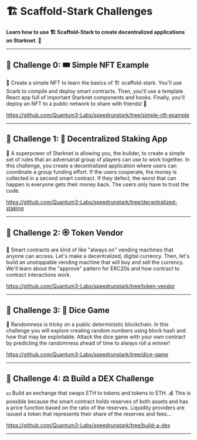 # 🏗 Scaffold-Stark Challenges

**Learn how to use 🏗 Scaffold-Stark to create decentralized applications on Starknet. 🚀**

---

## 🚩 Challenge 0: 🎟 Simple NFT Example

🎫 Create a simple NFT to learn the basics of 🏗 scaffold-stark. You'll use Scarb to compile and deploy smart contracts. Then, you'll use a template React app full of important Starknet components and hooks. Finally, you'll deploy an NFT to a public network to share with friends! 🚀

https://github.com/Quantum3-Labs/speedrunstark/tree/simple-nft-example

---

## 🚩 Challenge 1: 🔏 Decentralized Staking App

🦸 A superpower of Starknet is allowing you, the builder, to create a simple set of rules that an adversarial group of players can use to work together. In this challenge, you create a decentralized application where users can coordinate a group funding effort. If the users cooperate, the money is collected in a second smart contract. If they defect, the worst that can happen is everyone gets their money back. The users only have to trust the code.

https://github.com/Quantum3-Labs/speedrunstark/tree/decentralized-staking

---

## 🚩 Challenge 2: 🏵 Token Vendor

🤖 Smart contracts are kind of like "always on" vending machines that anyone can access. Let's make a decentralized, digital currency. Then, let's build an unstoppable vending machine that will buy and sell the currency. We'll learn about the "approve" pattern for ERC20s and how contract to contract interactions work.

https://github.com/Quantum3-Labs/speedrunstark/tree/token-vendor

---

## 🚩 Challenge 3: 🎲 Dice Game

🎰 Randomness is tricky on a public deterministic blockchain. In this challenge you will explore creating random numbers using block hash and how that may be exploitable. Attack the dice game with your own contract by predicting the randomness ahead of time to always roll a winner!

https://github.com/Quantum3-Labs/speedrunstark/tree/dice-game

---

## 🚩 Challenge 4: ⚖️ Build a DEX Challenge

💵 Build an exchange that swaps ETH to tokens and tokens to ETH. 💰 This is possible because the smart contract holds reserves of both assets and has a price function based on the ratio of the reserves. Liquidity providers are issued a token that represents their share of the reserves and fees...

https://github.com/Quantum3-Labs/speedrunstark/tree/build-a-dex

---
